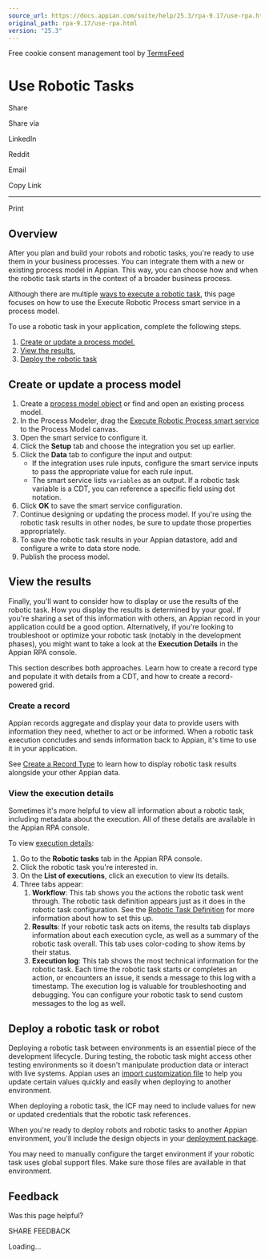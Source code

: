 ```yaml
---
source_url: https://docs.appian.com/suite/help/25.3/rpa-9.17/use-rpa.html
original_path: rpa-9.17/use-rpa.html
version: "25.3"
---
```


Free cookie consent management tool by [TermsFeed](https://www.termsfeed.com/)

# Use Robotic Tasks

Share

Share via

LinkedIn

Reddit

Email

Copy Link

* * *

Print

## Overview

After you plan and build your robots and robotic tasks, you're ready to use them in your business processes. You can integrate them with a new or existing process model in Appian. This way, you can choose how and when the robotic task starts in the context of a broader business process.

Although there are multiple [ways to execute a robotic task](robotic-task-execution.html), this page focuses on how to use the Execute Robotic Process smart service in a process model.

To use a robotic task in your application, complete the following steps.

1.  [Create or update a process model.](#create-or-update-a-process-model)
2.  [View the results.](#view-the-results)
3.  [Deploy the robotic task](#deploy-a-robotic-task-or-robot)

## Create or update a process model

1.  Create a [process model object](../process-model-object.html) or find and open an existing process model.
2.  In the Process Modeler, drag the [Execute Robotic Process smart service](../Execute_Robotic_Process.html) to the Process Model canvas.
3.  Open the smart service to configure it.
4.  Click the **Setup** tab and choose the integration you set up earlier.
5.  Click the **Data** tab to configure the input and output:
    -   If the integration uses rule inputs, configure the smart service inputs to pass the appropriate value for each rule input.
    -   The smart service lists `variables` as an output. If a robotic task variable is a CDT, you can reference a specific field using dot notation.
6.  Click **OK** to save the smart service configuration.
7.  Continue designing or updating the process model. If you're using the robotic task results in other nodes, be sure to update those properties appropriately.
8.  To save the robotic task results in your Appian datastore, add and configure a write to data store node.
9.  Publish the process model.

## View the results

Finally, you'll want to consider how to display or use the results of the robotic task. How you display the results is determined by your goal. If you're sharing a set of this information with others, an Appian record in your application could be a good option. Alternatively, if you're looking to troubleshoot or optimize your robotic task (notably in the development phases), you might want to take a look at the **Execution Details** in the Appian RPA console.

This section describes both approaches. Learn how to create a record type and populate it with details from a CDT, and how to create a record-powered grid.

### Create a record

Appian records aggregate and display your data to provide users with information they need, whether to act or be informed. When a robotic task execution concludes and sends information back to Appian, it's time to use it in your application.

See [Create a Record Type](../Create_a_Record_Type.html) to learn how to display robotic task results alongside your other Appian data.

### View the execution details

Sometimes it's more helpful to view all information about a robotic task, including metadata about the execution. All of these details are available in the Appian RPA console.

To view [execution details](troubleshoot.html#execution-details):

1.  Go to the **Robotic tasks** tab in the Appian RPA console.
2.  Click the robotic task you're interested in.
3.  On the **List of executions**, click an execution to view its details.
4.  Three tabs appear:
    1.  **Workflow**: This tab shows you the actions the robotic task went through. The robotic task definition appears just as it does in the robotic task configuration. See the [Robotic Task Definition](robotic-task-definition.html) for more information about how to set this up.
    2.  **Results**: If your robotic task acts on items, the results tab displays information about each execution cycle, as well as a summary of the robotic task overall. This tab uses color-coding to show items by their status.
    3.  **Execution log**: This tab shows the most technical information for the robotic task. Each time the robotic task starts or completes an action, or encounters an issue, it sends a message to this log with a timestamp. The execution log is valuable for troubleshooting and debugging. You can configure your robotic task to send custom messages to the log as well.

## Deploy a robotic task or robot

Deploying a robotic task between environments is an essential piece of the development lifecycle. During testing, the robotic task might access other testing environments so it doesn't manipulate production data or interact with live systems. Appian uses an [import customization file](../Managing_Import_Customization_Files.html) to help you update certain values quickly and easily when deploying to another environment.

When deploying a robotic task, the ICF may need to include values for new or updated credentials that the robotic task references.

When you're ready to deploy robots and robotic tasks to another Appian environment, you'll include the design objects in your [deployment package](../prepare-deployment-packages.html).

You may need to manually configure the target environment if your robotic task uses global support files. Make sure those files are available in that environment.

## Feedback

Was this page helpful?

SHARE FEEDBACK

Loading...